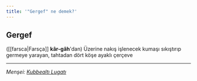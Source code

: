 ```yaml
---
title: '"Gergef" ne demek?'
---
```


## Gergef
([[farsca|Farsça]] **kâr-gâh**'dan) Üzerine nakış işlenecek kumaşı sıkıştırıp germeye yarayan, tahtadan dört köşe ayaklı çerçeve

---
*Menşei: [Kubbealtı Lugatı](https://www.lugatim.com/s/Gergef)*